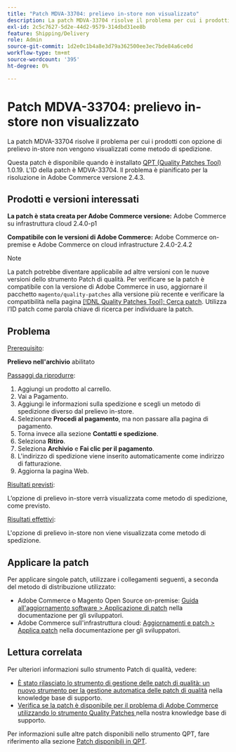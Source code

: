 ```yaml
---
title: "Patch MDVA-33704: prelievo in-store non visualizzato"
description: La patch MDVA-33704 risolve il problema per cui i prodotti con opzione di prelievo in-store non vengono visualizzati come metodo di spedizione.
exl-id: 2c5c7627-5d2e-44d2-9579-314dbd31ee8b
feature: Shipping/Delivery
role: Admin
source-git-commit: 1d2e0c1b4a8e3d79a362500ee3ec7bde84a6ce0d
workflow-type: tm+mt
source-wordcount: '395'
ht-degree: 0%

---
```


# Patch MDVA-33704: prelievo in-store non visualizzato

La patch MDVA-33704 risolve il problema per cui i prodotti con opzione di prelievo in-store non vengono visualizzati come metodo di spedizione.

Questa patch è disponibile quando è installato [QPT (Quality Patches Tool)](/help/announcements/adobe-commerce-announcements/magento-quality-patches-released-new-tool-to-self-serve-quality-patches.md) 1.0.19. L&#39;ID della patch è MDVA-33704. Il problema è pianificato per la risoluzione in Adobe Commerce versione 2.4.3.

## Prodotti e versioni interessati

**La patch è stata creata per Adobe Commerce versione:** Adobe Commerce su infrastruttura cloud 2.4.0-p1

**Compatibile con le versioni di Adobe Commerce:** Adobe Commerce on-premise e Adobe Commerce on cloud infrastructure 2.4.0-2.4.2

>[!NOTE]
>
>La patch potrebbe diventare applicabile ad altre versioni con le nuove versioni dello strumento Patch di qualità. Per verificare se la patch è compatibile con la versione di Adobe Commerce in uso, aggiornare il pacchetto `magento/quality-patches` alla versione più recente e verificare la compatibilità nella pagina [[!DNL Quality Patches Tool]: Cerca patch](https://devdocs.magento.com/quality-patches/tool.html#patch-grid). Utilizza l’ID patch come parola chiave di ricerca per individuare la patch.

## Problema

<u>Prerequisito</u>:<br>

**Prelievo nell&#39;archivio** abilitato

<u>Passaggi da riprodurre</u>:

1. Aggiungi un prodotto al carrello.
1. Vai a Pagamento.
1. Aggiungi le informazioni sulla spedizione e scegli un metodo di spedizione diverso dal prelievo in-store.
1. Selezionare **Procedi al pagamento**, ma non passare alla pagina di pagamento.
1. Torna invece alla sezione **Contatti e spedizione**.
1. Seleziona **Ritiro**.
1. Seleziona **Archivio** e **Fai clic per il pagamento**.
1. L&#39;indirizzo di spedizione viene inserito automaticamente come indirizzo di fatturazione.
1. Aggiorna la pagina Web.

<u>Risultati previsti</u>:

L’opzione di prelievo in-store verrà visualizzata come metodo di spedizione, come previsto.

<u>Risultati effettivi</u>:

L&#39;opzione di prelievo in-store non viene visualizzata come metodo di spedizione.

## Applicare la patch

Per applicare singole patch, utilizzare i collegamenti seguenti, a seconda del metodo di distribuzione utilizzato:

* Adobe Commerce o Magento Open Source on-premise: [Guida all&#39;aggiornamento software > Applicazione di patch](https://devdocs.magento.com/guides/v2.4/comp-mgr/patching/mqp.html) nella documentazione per gli sviluppatori.
* Adobe Commerce sull&#39;infrastruttura cloud: [Aggiornamenti e patch > Applica patch](https://devdocs.magento.com/cloud/project/project-patch.html) nella documentazione per gli sviluppatori.

## Lettura correlata

Per ulteriori informazioni sullo strumento Patch di qualità, vedere:

* [È stato rilasciato lo strumento di gestione delle patch di qualità: un nuovo strumento per la gestione automatica delle patch di qualità](/help/announcements/adobe-commerce-announcements/magento-quality-patches-released-new-tool-to-self-serve-quality-patches.md) nella knowledge base di supporto.
* [Verifica se la patch è disponibile per il problema di Adobe Commerce utilizzando lo strumento Quality Patches ](/help/support-tools/patches-available-in-qpt-tool/check-patch-for-magento-issue-with-magento-quality-patches.md) nella nostra knowledge base di supporto.

Per informazioni sulle altre patch disponibili nello strumento QPT, fare riferimento alla sezione [Patch disponibili in QPT](https://support.magento.com/hc/en-us/sections/360010506631-Patches-available-in-QPT-tool-).
